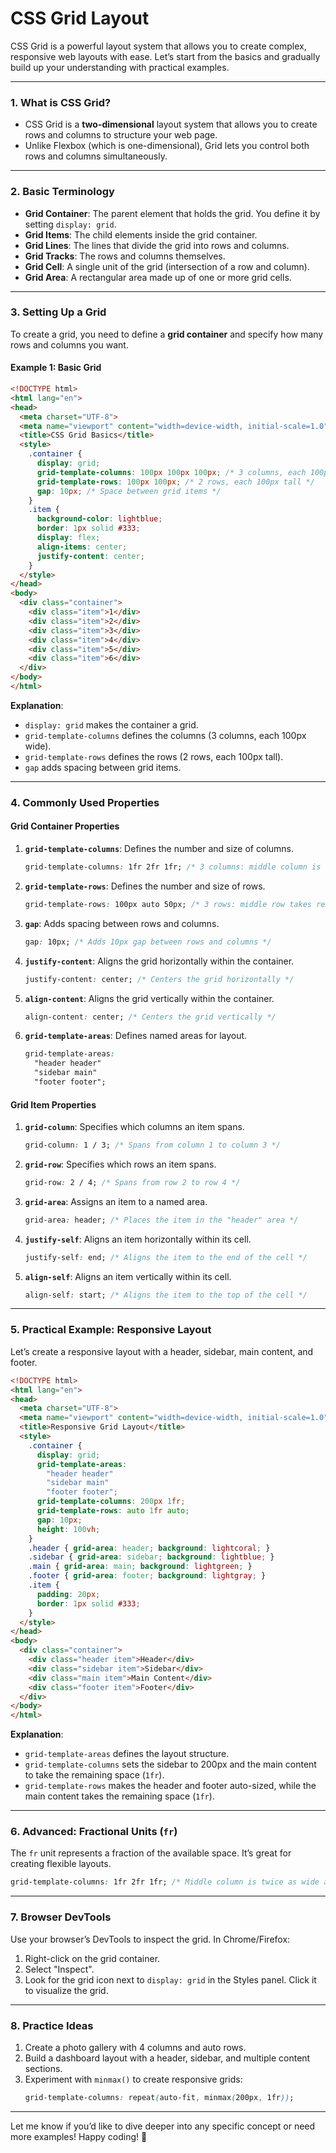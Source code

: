 # CSS Grid Layout
CSS Grid is a powerful layout system that allows you to create complex, responsive web layouts with ease. Let’s start from the basics and gradually build up your understanding with practical examples.

---

### **1. What is CSS Grid?**
- CSS Grid is a **two-dimensional** layout system that allows you to create rows and columns to structure your web page.
- Unlike Flexbox (which is one-dimensional), Grid lets you control both rows and columns simultaneously.

---

### **2. Basic Terminology**
- **Grid Container**: The parent element that holds the grid. You define it by setting `display: grid`.
- **Grid Items**: The child elements inside the grid container.
- **Grid Lines**: The lines that divide the grid into rows and columns.
- **Grid Tracks**: The rows and columns themselves.
- **Grid Cell**: A single unit of the grid (intersection of a row and column).
- **Grid Area**: A rectangular area made up of one or more grid cells.

---

### **3. Setting Up a Grid**
To create a grid, you need to define a **grid container** and specify how many rows and columns you want.

#### Example 1: Basic Grid
```html
<!DOCTYPE html>
<html lang="en">
<head>
  <meta charset="UTF-8">
  <meta name="viewport" content="width=device-width, initial-scale=1.0">
  <title>CSS Grid Basics</title>
  <style>
    .container {
      display: grid;
      grid-template-columns: 100px 100px 100px; /* 3 columns, each 100px wide */
      grid-template-rows: 100px 100px; /* 2 rows, each 100px tall */
      gap: 10px; /* Space between grid items */
    }
    .item {
      background-color: lightblue;
      border: 1px solid #333;
      display: flex;
      align-items: center;
      justify-content: center;
    }
  </style>
</head>
<body>
  <div class="container">
    <div class="item">1</div>
    <div class="item">2</div>
    <div class="item">3</div>
    <div class="item">4</div>
    <div class="item">5</div>
    <div class="item">6</div>
  </div>
</body>
</html>
```

**Explanation**:
- `display: grid` makes the container a grid.
- `grid-template-columns` defines the columns (3 columns, each 100px wide).
- `grid-template-rows` defines the rows (2 rows, each 100px tall).
- `gap` adds spacing between grid items.

---

### **4. Commonly Used Properties**

#### **Grid Container Properties**
1. **`grid-template-columns`**: Defines the number and size of columns.
   ```css
   grid-template-columns: 1fr 2fr 1fr; /* 3 columns: middle column is twice as wide */
   ```

2. **`grid-template-rows`**: Defines the number and size of rows.
   ```css
   grid-template-rows: 100px auto 50px; /* 3 rows: middle row takes remaining space */
   ```

3. **`gap`**: Adds spacing between rows and columns.
   ```css
   gap: 10px; /* Adds 10px gap between rows and columns */
   ```

4. **`justify-content`**: Aligns the grid horizontally within the container.
   ```css
   justify-content: center; /* Centers the grid horizontally */
   ```

5. **`align-content`**: Aligns the grid vertically within the container.
   ```css
   align-content: center; /* Centers the grid vertically */
   ```

6. **`grid-template-areas`**: Defines named areas for layout.
   ```css
   grid-template-areas:
     "header header"
     "sidebar main"
     "footer footer";
   ```

#### **Grid Item Properties**
1. **`grid-column`**: Specifies which columns an item spans.
   ```css
   grid-column: 1 / 3; /* Spans from column 1 to column 3 */
   ```

2. **`grid-row`**: Specifies which rows an item spans.
   ```css
   grid-row: 2 / 4; /* Spans from row 2 to row 4 */
   ```

3. **`grid-area`**: Assigns an item to a named area.
   ```css
   grid-area: header; /* Places the item in the "header" area */
   ```

4. **`justify-self`**: Aligns an item horizontally within its cell.
   ```css
   justify-self: end; /* Aligns the item to the end of the cell */
   ```

5. **`align-self`**: Aligns an item vertically within its cell.
   ```css
   align-self: start; /* Aligns the item to the top of the cell */
   ```

---

### **5. Practical Example: Responsive Layout**
Let’s create a responsive layout with a header, sidebar, main content, and footer.

```html
<!DOCTYPE html>
<html lang="en">
<head>
  <meta charset="UTF-8">
  <meta name="viewport" content="width=device-width, initial-scale=1.0">
  <title>Responsive Grid Layout</title>
  <style>
    .container {
      display: grid;
      grid-template-areas:
        "header header"
        "sidebar main"
        "footer footer";
      grid-template-columns: 200px 1fr;
      grid-template-rows: auto 1fr auto;
      gap: 10px;
      height: 100vh;
    }
    .header { grid-area: header; background: lightcoral; }
    .sidebar { grid-area: sidebar; background: lightblue; }
    .main { grid-area: main; background: lightgreen; }
    .footer { grid-area: footer; background: lightgray; }
    .item {
      padding: 20px;
      border: 1px solid #333;
    }
  </style>
</head>
<body>
  <div class="container">
    <div class="header item">Header</div>
    <div class="sidebar item">Sidebar</div>
    <div class="main item">Main Content</div>
    <div class="footer item">Footer</div>
  </div>
</body>
</html>
```

**Explanation**:
- `grid-template-areas` defines the layout structure.
- `grid-template-columns` sets the sidebar to 200px and the main content to take the remaining space (`1fr`).
- `grid-template-rows` makes the header and footer auto-sized, while the main content takes the remaining space (`1fr`).

---

### **6. Advanced: Fractional Units (`fr`)**
The `fr` unit represents a fraction of the available space. It’s great for creating flexible layouts.

```css
grid-template-columns: 1fr 2fr 1fr; /* Middle column is twice as wide as the others */
```

---

### **7. Browser DevTools**
Use your browser’s DevTools to inspect the grid. In Chrome/Firefox:
1. Right-click on the grid container.
2. Select "Inspect".
3. Look for the grid icon next to `display: grid` in the Styles panel. Click it to visualize the grid.

---

### **8. Practice Ideas**
1. Create a photo gallery with 4 columns and auto rows.
2. Build a dashboard layout with a header, sidebar, and multiple content sections.
3. Experiment with `minmax()` to create responsive grids:
   ```css
   grid-template-columns: repeat(auto-fit, minmax(200px, 1fr));
   ```

---

Let me know if you’d like to dive deeper into any specific concept or need more examples! Happy coding! 🚀
